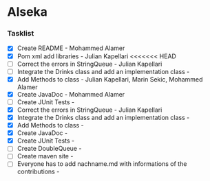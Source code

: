 # Alseka

### Tasklist

- [x] Create README - Mohammed Alamer
- [x] Pom xml add libraries - Julian Kapellari
<<<<<<< HEAD
- [ ]  Correct the errors in StringQueue - Julian Kapellari
- [ ]  Integrate the Drinks class and add an implementation class - 
- [x]  Add Methods to class - Julian Kapellari, Marin Sekic, Mohammed Alamer 
- [x]  Create JavaDoc - Mohammed Alamer
- [ ]  Create JUnit Tests -
- [x]  Correct the errors in StringQueue - Julian Kapellari
- [x]  Integrate the Drinks class and add an implementation class - 
- [x]  Add Methods to class - 
- [x]  Create JavaDoc -
- [x]  Create JUnit Tests -
- [ ]  Create DoubleQueue -
- [ ]  Create maven site -
- [ ]  Everyone has to add nachname.md with informations of the contributions - 